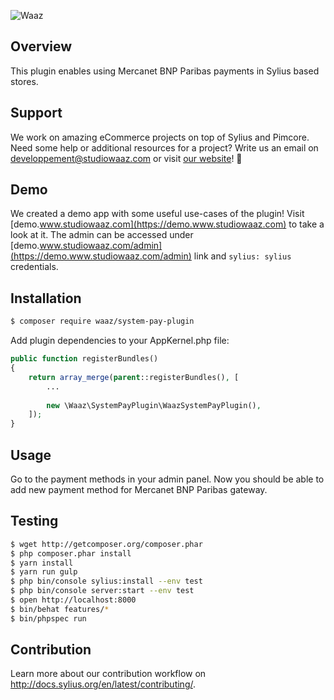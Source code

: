 ![Waaz](https://bitbag.pl/static/bitbag-logo.png)


## Overview

This plugin enables using Mercanet BNP Paribas payments in Sylius based stores.

## Support

We work on amazing eCommerce projects on top of Sylius and Pimcore. Need some help or additional resources for a project?
Write us an email on developpement@studiowaaz.com or visit [our website](https://www.studiowaaz.com/)! :rocket:

## Demo

We created a demo app with some useful use-cases of the plugin! Visit [demo.www.studiowaaz.com](https://demo.www.studiowaaz.com) to take a look at it. 
The admin can be accessed under [demo.www.studiowaaz.com/admin](https://demo.www.studiowaaz.com/admin) link and `sylius: sylius` credentials.

## Installation
```bash
$ composer require waaz/system-pay-plugin
```
    
Add plugin dependencies to your AppKernel.php file:
```php
public function registerBundles()
{
    return array_merge(parent::registerBundles(), [
        ...
        
        new \Waaz\SystemPayPlugin\WaazSystemPayPlugin(),
    ]);
}
```

## Usage

Go to the payment methods in your admin panel. Now you should be able to add new payment method for Mercanet BNP Paribas gateway.

## Testing
```bash
$ wget http://getcomposer.org/composer.phar
$ php composer.phar install
$ yarn install
$ yarn run gulp
$ php bin/console sylius:install --env test
$ php bin/console server:start --env test
$ open http://localhost:8000
$ bin/behat features/*
$ bin/phpspec run
```

## Contribution

Learn more about our contribution workflow on http://docs.sylius.org/en/latest/contributing/.
